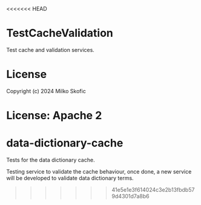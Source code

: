 <<<<<<< HEAD
# TestCacheValidation

Test cache and validation services.

# License

Copyright (c) 2024 Milko Skofic

License: Apache 2
=======
# data-dictionary-cache
Tests for the data dictionary cache.

Testing service to validate the cache behaviour, once done, a new service will be developed to validate data dictionary terms.
>>>>>>> 41e5e1e3f614024c3e2b13fbdb579d4301d7a8b6

